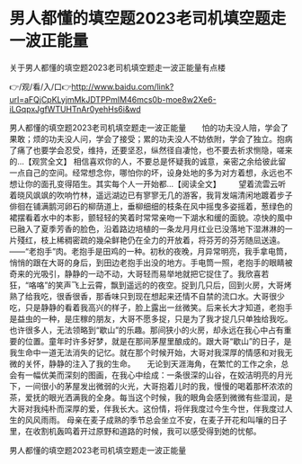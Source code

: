 # 男人都懂的填空题2023老司机填空题走一波正能量
关于男人都懂的填空题2023老司机填空题走一波正能量有点楼

👉/观/看/入/口👉http://www.baidu.com/link?url=aFQjCpKLyjmMkJDTPPmIM46mcs0b-moe8w2Xe6-iLGqpxJgfWTUHTnAr0yehHs6i&wd

男人都懂的填空题2023老司机填空题走一波正能量　　怕的功夫没人陪，学会了果敢；烦的功夫没人问，学会了接受；累的功夫没人不妨依附，学会了独立。抱病了痛了也要学会忍受，维持，还要坚忍，纵然径自凄怆，也不要去祈求恻隐，嗟来的...【观赏全文】
相信喜欢你的人，不要总是怀疑我的诚意，亲密之余给彼此留一点自己的空间。经常想念你，哪怕你的坏，设身处地的多为对方着想，永远也不想让你的面孔变得陌生。其实每个人一开始都...【阅读全文】
　　望着流雲云听着晓风飒飒的吹响竹林，遥远湖边已有寥寥无几的游客，我背发端清闲地踱着步子俳徊在铺满鹅河卵石的柳荫道上，垂柳细细的枝条在风中摇曳多姿摇着，葱绿色的裙摆看着水中的本影，颤轻轻的笑着时常常亲吻一下湖水和缓的面貌。凉快的風中已融入了夏季芳香的脸色，沿着路边培植的一条龙月月红业已没落地下湿淋淋的一片殘红，枝上稀稠密疏的幾朵鲜艳仍在全力的开放着，将芬芳的芬芳随凨送遠。
——“老抱手”肉。老抱手是田鸡的一种。初秋的夜晚，月异常明亮，我手拿电筒，悄悄的跟在大哥的身后，到田边老抱手出没的地方。手电筒一照，老抱手的眼睛被奇来的光吸引，静静的一动不动，大哥轻而易举地就把它捉住了。我欣喜若狂，“咯咯”的笑声飞上云霄，飘到遥远的的夜空。捉到几只后，回到火房，大哥烤熟了给我吃，很香很香，那香味只到现在想起来还情不自禁的流口水。大哥很少吃，只是静静的看着我高兴的样子，脸上露出一丝微笑。后来长大才知道，老抱手是益虫的一种，是庄稼的朋友，大哥不愿多捉，只是为了我才捉几只单独给我吃。　　也许很多人，无法领略到“歇山”的乐趣。那间狭小的火房，却永远在我心中占有重要的位置。童年时许多好梦，就是在那间茅屋里酿成的。跟大哥“歇山”的日子，是我生命中一道无法消失的记忆。就在那个时候开始，大哥对我深厚的情感和对我无微的关怀，静静的注入了我的生命。　　无论到天涯海角，在繁忙的工作之余，总会有一幅优美而深刻的图画，在我心中绘成：一条很深的山谷，在姣洁明亮的月光下，一间很小的茅屋发出微弱的火光，大哥抱着儿时的我，慢慢的喝着那杯浓浓的茶，爱抚的眼光洒满我的全身。每当这个时候，我的眼角会感到微微有些湿润，是大哥对我纯朴而深厚的爱，伴我长大。这份情，将伴我度过今生今世，伴我度过人生的风风雨雨。
母亲在麦子成熟的季节总会坐立不安，在麦子开花和叫嚷的日子里，在收割机轰鸣着开过原野和道路的时候，我可以感受得到她的忧郁。

男人都懂的填空题2023老司机填空题走一波正能量
